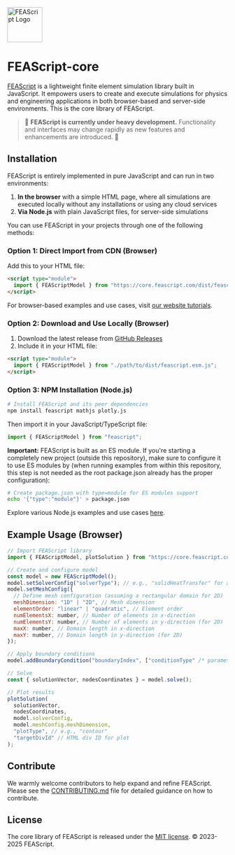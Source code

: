 <img src="https://feascript.github.io/FEAScript-website/assets/FEAScriptLogo.png" width="80" alt="FEAScript Logo">

# FEAScript-core

[FEAScript](https://feascript.com/) is a lightweight finite element simulation library built in JavaScript. It empowers users to create and execute simulations for physics and engineering applications in both browser-based and server-side environments. This is the core library of FEAScript.

> 🚧 **FEAScript is currently under heavy development.** Functionality and interfaces may change rapidly as new features and enhancements are introduced. 🚧

## Installation

FEAScript is entirely implemented in pure JavaScript and can run in two environments:

1. **In the browser** with a simple HTML page, where all simulations are executed locally without any installations or using any cloud services
2. **Via Node.js** with plain JavaScript files, for server-side simulations

You can use FEAScript in your projects through one of the following methods:

### Option 1: Direct Import from CDN (Browser)

Add this to your HTML file:

```html
<script type="module">
  import { FEAScriptModel } from "https://core.feascript.com/dist/feascript.esm.js";
</script>
```

For browser-based examples and use cases, visit [our website tutorials](https://feascript.com/#tutorials).

### Option 2: Download and Use Locally (Browser)

1. Download the latest release from [GitHub Releases](https://github.com/FEAScript/FEAScript-core/releases)
2. Include it in your HTML file:

```html
<script type="module">
  import { FEAScriptModel } from "./path/to/dist/feascript.esm.js";
</script>
```

### Option 3: NPM Installation (Node.js)

```bash
# Install FEAScript and its peer dependencies
npm install feascript mathjs plotly.js
```

Then import it in your JavaScript/TypeScript file:

```javascript
import { FEAScriptModel } from "feascript";
```

**Important:** FEAScript is built as an ES module. If you're starting a completely new project (outside this repository), make sure to configure it to use ES modules by (when running examples from within this repository, this step is not needed as the root package.json already has the proper configuration):

```bash
# Create package.json with type=module for ES modules support
echo '{"type":"module"}' > package.json
```

Explore various Node.js examples and use cases [here](https://github.com/FEAScript/FEAScript-core/tree/main/examples).

## Example Usage (Browser)

```javascript
// Import FEAScript library
import { FEAScriptModel, plotSolution } from "https://core.feascript.com/dist/feascript.esm.js";

// Create and configure model
const model = new FEAScriptModel();
model.setSolverConfig("solverType"); // e.g., "solidHeatTransfer" for a stationary solid heat transfer case
model.setMeshConfig({
  // Define mesh configuration (assuming a rectangular domain for 2D)
  meshDimension: "1D" | "2D", // Mesh dimension
  elementOrder: "linear" | "quadratic", // Element order
  numElementsX: number, // Number of elements in x-direction
  numElementsY: number, // Number of elements in y-direction (for 2D)
  maxX: number, // Domain length in x-direction
  maxY: number, // Domain length in y-direction (for 2D)
});

// Apply boundary conditions
model.addBoundaryCondition("boundaryIndex", ["conditionType" /* parameters */]);

// Solve
const { solutionVector, nodesCoordinates } = model.solve();

// Plot results
plotSolution(
  solutionVector,
  nodesCoordinates,
  model.solverConfig,
  model.meshConfig.meshDimension,
  "plotType", // e.g., "contour"
  "targetDivId" // HTML div ID for plot
);
```

## Contribute

We warmly welcome contributors to help expand and refine FEAScript. Please see the [CONTRIBUTING.md](./CONTRIBUTING.md) file for detailed guidance on how to contribute.

## License

The core library of FEAScript is released under the [MIT license](https://github.com/FEAScript/FEAScript-core/blob/main/LICENSE). &copy; 2023-2025 FEAScript.
